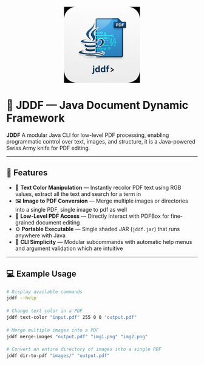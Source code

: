 <p align="center">
  <img src="assets/jddf.png.png" width="200" alt="JDDF Logo"/>
</p>

# 🧩 JDDF — Java Document Dynamic Framework

**JDDF** A modular Java CLI for low-level PDF processing, enabling programmatic control over text, images, and structure, it is a Java-powered Swiss Army knife for PDF editing.

---

## 🚀 Features
- 🎨 **Text Color Manipulation** — Instantly recolor PDF text using RGB values, extract all the text and search for a term in   
- 🖼️ **Image to PDF Conversion** — Merge multiple images or directories into a single PDF, single image to pdf as well  
- 🧠 **Low-Level PDF Access** — Directly interact with PDFBox for fine-grained document editing  
- ⚙️ **Portable Executable** — Single shaded JAR (`jddf.jar`) that runs anywhere with Java  
- 🧰 **CLI Simplicity** — Modular subcommands with automatic help menus and argument validation which are intuitive 

---

## 💻 Example Usage

```bash
# Display available commands
jddf --help

# Change text color in a PDF
jddf text-color "input.pdf" 255 0 0 "output.pdf"

# Merge multiple images into a PDF
jddf merge-images "output.pdf" "img1.png" "img2.png" 

# Convert an entire directory of images into a single PDF
jddf dir-to-pdf "images/" "output.pdf"
